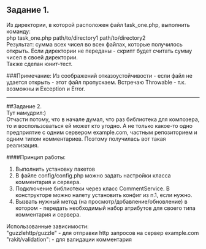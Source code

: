 ## Задание 1.

Из директории, в которой расположен файл task_one.php, выполнить команду: <br/>
php task_one.php path/to/directory1 path/to/directory2 <br />
Результат: сумма всех чисел во всех файлах, которые получилось открыть.
Если директории не переданы - скрипт будет считать сумму чисел в своей директории. <br/>
Также сделан юнит-тест.

###Примечание:
Из соображений отказоустойчивости - если файл не удается открыть - этот файл пропускаем.
Встречаю Throwable - т.к. возможны и Exception и Error.

---
##Задание 2. <br />
Тут намудрил:) <br />
Отчасти потому, что в начале думал, что раз библиотека для композера, то и воспользоваться ей может кто угодно.
А не только какое-то одно предприятие с одним сервером example.com, частным репозиторием и одним типом комментариев.
Поэтому получилась вот такая реализация.

####Принцип работы:
1. Выполнить установку пакетов
2. В файле config/config.php можно задать настройки класса комментария и сервера.
3. Подключение библиотеки через класс CommentService. В конструкторе можно налету установить конфиг из п.1, если нужно. 
4. Вызвать нужный метод (на просмотр/добавление/обновление) в котором - передать необходимый набор атрибутов для своего типа комментария и сервера.

Использованные зависимости: <br />
"guzzlehttp/guzzle" - для отправки http запросов на сервер example.com <br />
"rakit/validation": - для валидации комментария
